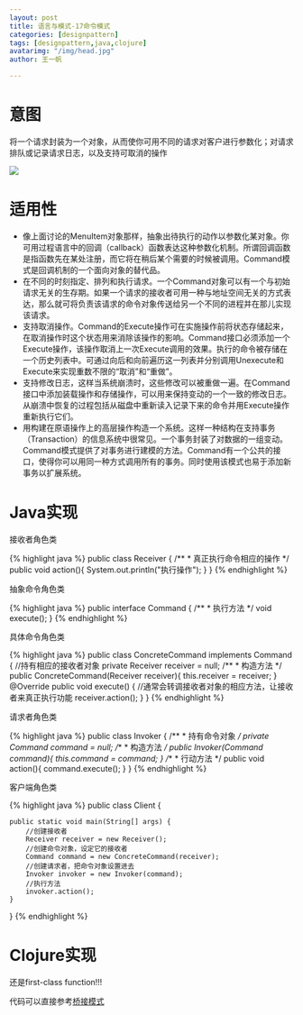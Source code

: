 ```yaml
---
layout: post
title: 语言与模式-17命令模式
categories: [designpattern]
tags: [designpattern,java,clojure]
avatarimg: "/img/head.jpg"
author: 王一帆

---
```

# 意图

将一个请求封装为一个对象，从而使你可用不同的请求对客户进行参数化；对请求排队或记录请求日志，以及支持可取消的操作

![]({{site.IMG_PATH}}/assets/designpattern/command.jpg)

# 适用性

- 像上面讨论的MenuItem对象那样，抽象出待执行的动作以参数化某对象。你可用过程语言中的回调（callback）函数表达这种参数化机制。所谓回调函数是指函数先在某处注册，而它将在稍后某个需要的时候被调用。Command模式是回调机制的一个面向对象的替代品。
- 在不同的时刻指定、排列和执行请求。一个Command对象可以有一个与初始请求无关的生存期。如果一个请求的接收者可用一种与地址空间无关的方式表达，那么就可将负责该请求的命令对象传送给另一个不同的进程并在那儿实现该请求。
- 支持取消操作。Command的Execute操作可在实施操作前将状态存储起来，在取消操作时这个状态用来消除该操作的影响。Command接口必须添加一个Execute操作，该操作取消上一次Execute调用的效果。执行的命令被存储在一个历史列表中。可通过向后和向前遍历这一列表并分别调用Unexecute和Execute来实现重数不限的“取消”和“重做”。
- 支持修改日志，这样当系统崩溃时，这些修改可以被重做一遍。在Command接口中添加装载操作和存储操作，可以用来保持变动的一个一致的修改日志。从崩溃中恢复的过程包括从磁盘中重新读入记录下来的命令并用Execute操作重新执行它们。
- 用构建在原语操作上的高层操作构造一个系统。这样一种结构在支持事务（Transaction）的信息系统中很常见。一个事务封装了对数据的一组变动。Command模式提供了对事务进行建模的方法。Command有一个公共的接口，使得你可以用同一种方式调用所有的事务。同时使用该模式也易于添加新事务以扩展系统。

# Java实现

接收者角色类

{% highlight java %}
public class Receiver {
    /**
     * 真正执行命令相应的操作
     */
    public void action(){
        System.out.println("执行操作");
    }
}
{% endhighlight %}

抽象命令角色类

{% highlight java %}
public interface Command {
    /**
     * 执行方法
     */
    void execute();
}
{% endhighlight %}

<!-- more -->

具体命令角色类

{% highlight java %}
public class ConcreteCommand implements Command {
    //持有相应的接收者对象
    private Receiver receiver = null;
    /**
     * 构造方法
     */
    public ConcreteCommand(Receiver receiver){
        this.receiver = receiver;
    }
    @Override
    public void execute() {
        //通常会转调接收者对象的相应方法，让接收者来真正执行功能
        receiver.action();
    }
}
{% endhighlight %}

请求者角色类

{% highlight java %}
public class Invoker {
    /**
     * 持有命令对象
     */
    private Command command = null;
    /**
     * 构造方法
     */
    public Invoker(Command command){
        this.command = command;
    }
    /**
     * 行动方法
     */
    public void action(){
        command.execute();
    }
}
{% endhighlight %}

客户端角色类

{% highlight java %}
public class Client {

    public static void main(String[] args) {
        //创建接收者
        Receiver receiver = new Receiver();
        //创建命令对象，设定它的接收者
        Command command = new ConcreteCommand(receiver);
        //创建请求者，把命令对象设置进去
        Invoker invoker = new Invoker(command);
        //执行方法
        invoker.action();
    }
}
{% endhighlight %}

# Clojure实现

还是first-class function!!!

代码可以直接参考[桥接模式](/2015/02/13/bridge.html#top3)
